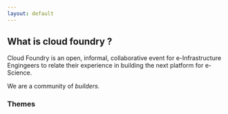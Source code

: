 ```yaml
---
layout: default
---
```


<h2 class="section-heading">What is cloud foundry ?</h2>

<p>Cloud Foundry is an open, informal, collaborative event for e-Infrastructure Engingeers to relate their experience in building the next platform for e-Science. </p>
<p>We are a community of <em>builders.</em></p>

<h3>Themes</h3>
<div class="themes"></div>
<span class="themes"></span>